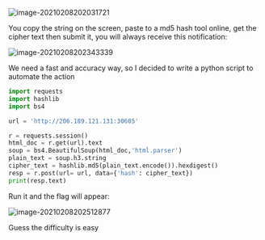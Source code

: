 ![image-20210208202031721](C:\Users\Admin\AppData\Roaming\Typora\typora-user-images\image-20210208202031721.png)

You copy the string on the screen, paste to a md5 hash tool online, get the cipher text then submit it, you will always receive this notification:

![image-20210208202343339](C:\Users\Admin\AppData\Roaming\Typora\typora-user-images\image-20210208202343339.png)

We need a fast and accuracy way, so I decided to write a python script to automate the action

```python
import requests
import hashlib
import bs4

url = 'http://206.189.121.131:30605'

r = requests.session()
html_doc = r.get(url).text
soup = bs4.BeautifulSoup(html_doc,'html.parser')
plain_text = soup.h3.string
cipher_text = hashlib.md5(plain_text.encode()).hexdigest()
resp = r.post(url= url, data={'hash': cipher_text})
print(resp.text)


```

Run it and the flag will appear:

![image-20210208202512877](C:\Users\Admin\AppData\Roaming\Typora\typora-user-images\image-20210208202512877.png)

Guess the difficulty is easy